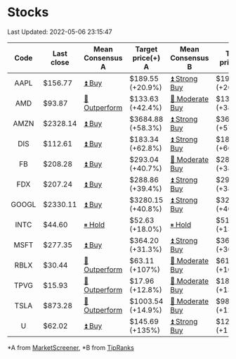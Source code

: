 # Stocks
Last Updated: 2022-05-06 23:15:47

|Code|Last close|Mean Consensus A|Target price(+) A|Mean Consensus B|Target price(+) B|
|:--:|-|-|-|-|-|
|AAPL|$156.77|[⏫ Buy](https://m.marketscreener.com/quote/stock/-4849/)|$189.55 (+20.9%)|[⏫ Strong Buy](https://www.tipranks.com/stocks/aapl/forecast)|$191.04 (+20.86%)|
|AMD|$93.87|[🔼 Outperform](https://m.marketscreener.com/quote/stock/-19475876/)|$133.63 (+42.4%)|[🔼 Moderate Buy](https://www.tipranks.com/stocks/amd/forecast)|$132.40 (+38.87%)|
|AMZN|$2328.14|[⏫ Buy](https://m.marketscreener.com/quote/stock/-12864605/)|$3684.88 (+58.3%)|[⏫ Strong Buy](https://www.tipranks.com/stocks/amzn/forecast)|$3695.95 (+57.87%)|
|DIS|$112.61|[⏫ Buy](https://m.marketscreener.com/quote/stock/-4842/)|$183.34 (+62.8%)|[⏫ Strong Buy](https://www.tipranks.com/stocks/dis/forecast)|$184.95 (+66.17%)|
|FB|$208.28|[⏫ Buy](https://m.marketscreener.com/quote/stock/-10547141/)|$293.04 (+40.7%)|[🔼 Moderate Buy](https://www.tipranks.com/stocks/fb/forecast)|$288.76 (+38.69%)|
|FDX|$207.24|[⏫ Buy](https://m.marketscreener.com/quote/stock/-12585/)|$288.86 (+39.4%)|[⏫ Strong Buy](https://www.tipranks.com/stocks/fdx/forecast)|$290.68 (+38.35%)|
|GOOGL|$2330.11|[⏫ Buy](https://m.marketscreener.com/quote/stock/-24203373/)|$3280.15 (+40.8%)|[⏫ Strong Buy](https://www.tipranks.com/stocks/googl/forecast)|$3270.47 (+40.13%)|
|INTC|$44.60|[⏸ Hold](https://m.marketscreener.com/quote/stock/-4829/)|$52.63 (+18.0%)|[⏸ Hold](https://www.tipranks.com/stocks/intc/forecast)|$51.10 (+13.58%)|
|MSFT|$277.35|[⏫ Buy](https://m.marketscreener.com/quote/stock/-4835/)|$364.20 (+31.3%)|[⏫ Strong Buy](https://www.tipranks.com/stocks/msft/forecast)|$360.81 (+30.35%)|
|RBLX|$30.44|[🔼 Outperform](https://m.marketscreener.com/quote/stock/-117793644/)|$63.11 (+107%)|[🔼 Moderate Buy](https://www.tipranks.com/stocks/rblx/forecast)|$61.29 (+101.35%)|
|TPVG|$15.93|[🔼 Outperform](https://m.marketscreener.com/quote/stock/-15933327/)|$17.96 (+12.8%)|[🔼 Moderate Buy](https://www.tipranks.com/stocks/tpvg/forecast)|$18.08 (+13.35%)|
|TSLA|$873.28|[🔼 Outperform](https://m.marketscreener.com/quote/stock/-6344549/)|$1003.54 (+14.9%)|[🔼 Moderate Buy](https://www.tipranks.com/stocks/tsla/forecast)|$980.41 (+12.61%)|
|U|$62.02|[⏫ Buy](https://m.marketscreener.com/quote/stock/-112492634/)|$145.69 (+135%)|[⏫ Strong Buy](https://www.tipranks.com/stocks/u/forecast)|$127.50 (+113.07%)|


*A from [MarketScreener](https://www.marketscreener.com), *B from [TipRanks](https://www.tipranks.com)
